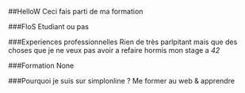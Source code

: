 ##HelloW
Ceci fais parti de ma formation

###FloS
Etudiant ou pas

###Experiences professionnelles
Rien de très parlpitant mais que des choses que je ne veux pas avoir a refaire
hormis mon stage a _42_

###Formation
None

###Pourquoi je suis sur simplonline ?
Me former au web & apprendre
